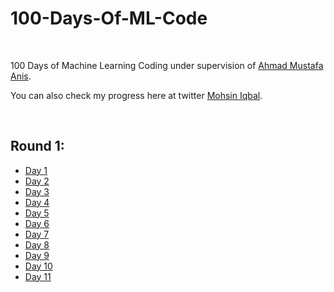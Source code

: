 # 100-Days-Of-ML-Code
<br>

100 Days of Machine Learning Coding under supervision of [Ahmad Mustafa Anis](https://github.com/ahmadmustafaanis).

You can also check my progress here at twitter [Mohsin Iqbal](https://twitter.com/MohsinIqbalpk).

<br>

## Round 1:
- [Day 1](https://github.com/mohsinipk/100-Days-Of-ML-Code/tree/main/Round%201)
- [Day 2](https://github.com/mohsinipk/100-Days-Of-ML-Code/tree/main/Round%201)
- [Day 3](https://github.com/mohsinipk/100-Days-Of-ML-Code/tree/main/Round%201)
- [Day 4](https://github.com/mohsinipk/100-Days-Of-ML-Code/tree/main/Round%201)
- [Day 5](https://github.com/mohsinipk/100-Days-Of-ML-Code/tree/main/Round%201)
- [Day 6](https://github.com/mohsinipk/100-Days-Of-ML-Code/tree/main/Round%201)
- [Day 7](https://github.com/mohsinipk/100-Days-Of-ML-Code/tree/main/Round%201)
- [Day 8](https://github.com/mohsinipk/100-Days-Of-ML-Code/tree/main/Round%201)
- [Day 9](https://github.com/mohsinipk/100-Days-Of-ML-Code/tree/main/Round%201)
- [Day 10](https://github.com/mohsinipk/100-Days-Of-ML-Code/tree/main/Round%201)
- [Day 11](https://github.com/mohsinipk/100-Days-Of-ML-Code/tree/main/Round%201)

